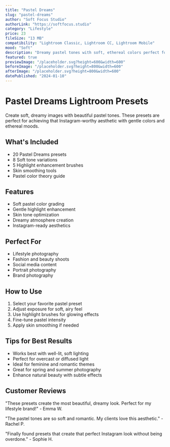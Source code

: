```yaml
---
title: "Pastel Dreams"
slug: "pastel-dreams"
author: "Soft Focus Studio"
authorLink: "https://softfocus.studio"
category: "Lifestyle"
price: 23
fileSize: "13 MB"
compatibility: "Lightroom Classic, Lightroom CC, Lightroom Mobile"
mood: "Soft"
description: "Dreamy pastel tones with soft, ethereal colors perfect for lifestyle and portrait photography."
featured: true
previewImage: "/placeholder.svg?height=600&width=600"
beforeImage: "/placeholder.svg?height=800&width=600"
afterImage: "/placeholder.svg?height=800&width=600"
datePublished: "2024-01-10"
---
```


# Pastel Dreams Lightroom Presets

Create soft, dreamy images with beautiful pastel tones. These presets are perfect for achieving that Instagram-worthy aesthetic with gentle colors and ethereal moods.

## What's Included

- 20 Pastel Dreams presets
- 8 Soft tone variations
- 5 Highlight enhancement brushes
- Skin smoothing tools
- Pastel color theory guide

## Features

- Soft pastel color grading
- Gentle highlight enhancement
- Skin tone optimization
- Dreamy atmosphere creation
- Instagram-ready aesthetics

## Perfect For

- Lifestyle photography
- Fashion and beauty shoots
- Social media content
- Portrait photography
- Brand photography

## How to Use

1. Select your favorite pastel preset
2. Adjust exposure for soft, airy feel
3. Use highlight brushes for glowing effects
4. Fine-tune pastel intensity
5. Apply skin smoothing if needed

## Tips for Best Results

- Works best with well-lit, soft lighting
- Perfect for overcast or diffused light
- Ideal for feminine and romantic themes
- Great for spring and summer photography
- Enhance natural beauty with subtle effects

## Customer Reviews

"These presets create the most beautiful, dreamy look. Perfect for my lifestyle brand!" - Emma W.

"The pastel tones are so soft and romantic. My clients love this aesthetic." - Rachel P.

"Finally found presets that create that perfect Instagram look without being overdone." - Sophie H.
